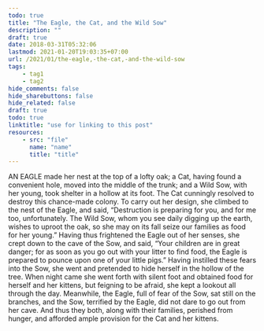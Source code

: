```yaml
---
todo: true
title: "The Eagle, the Cat, and the Wild Sow"
description: ""
draft: true
date: 2018-03-31T05:32:06
lastmod: 2021-01-20T19:03:35+07:00
url: /2021/01/the-eagle,-the-cat,-and-the-wild-sow
tags:
    - tag1
    - tag2
hide_comments: false
hide_sharebuttons: false
hide_related: false
draft: true
todo: true
linktitle: "use for linking to this post"
resources:
    - src: "file"
      name: "name"
      title: "title"
---
```


AN EAGLE made her nest at the top of a lofty oak; a Cat, having found a convenient hole, moved into the middle of the trunk; and a Wild Sow, with her young, took shelter in a hollow at its foot. The Cat cunningly resolved to destroy this chance-made colony. To carry out her design, she climbed to the nest of the Eagle, and said, “Destruction is preparing for you, and for me too, unfortunately. The Wild Sow, whom you see daily digging up the earth, wishes to uproot the oak, so she may on its fall seize our families as food for her young.” Having thus frightened the Eagle out of her senses, she crept down to the cave of the Sow, and said, “Your children are in great danger; for as soon as you go out with your litter to find food, the Eagle is prepared to pounce upon one of your little pigs.” Having instilled these fears into the Sow, she went and pretended to hide herself in the hollow of the tree. When night came she went forth with silent foot and obtained food for herself and her kittens, but feigning to be afraid, she kept a lookout all through the day. Meanwhile, the Eagle, full of fear of the Sow, sat still on the branches, and the Sow, terrified by the Eagle, did not dare to go out from her cave. And thus they both, along with their families, perished from hunger, and afforded ample provision for the Cat and her kittens.

